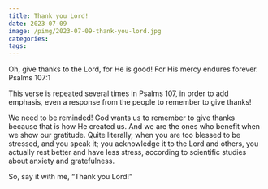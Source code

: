 ```yaml
---
title: Thank you Lord!
date: 2023-07-09
image: /pimg/2023-07-09-thank-you-lord.jpg
categories:
tags:
---
```


<p data-block-key="5kzzy">Oh, give thanks to the Lord, for He is good! For His mercy endures forever. Psalms 107:1</p><p data-block-key="46q8p">This verse is repeated several times in Psalms 107, in order to add emphasis, even a response from the people to remember to give thanks!</p><p data-block-key="3vhj2">We need to be reminded! God wants us to remember to give thanks because that is how He created us. And we are the ones who benefit when we show our gratitude. Quite literally, when you are too blessed to be stressed, and you speak it; you acknowledge it to the Lord and others, you actually rest better and have less stress, according to scientific studies about anxiety and gratefulness.</p><p data-block-key="8cjpi">So, say it with me, “Thank you Lord!”</p>

